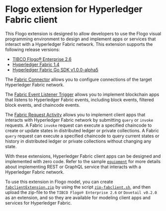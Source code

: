 # Flogo extension for Hyperledger Fabric client

This Flogo extension is designed to allow developers to use the Flogo visual programming environment to design and implement apps or services that interact with a Hyperledger Fabric network.  This extension supports the following release versions:
- [TIBCO Flogo® Enterprise 2.6](https://docs.tibco.com/products/tibco-flogo-enterprise-2-6-1)
- [Hyperledger Fabric 1.4](https://www.hyperledger.org/projects/fabric)
- [Hyperledger Fabric Go SDK v1.0.0-alpha5](https://github.com/hyperledger/fabric-sdk-go)

The [Fabric Connector](connector/fabconnector) allows you to configure connections of the target Hyperledger Fabric network.

The [Fabric Event Listener Trigger](trigger/eventlistener) allows you to implement blockchain apps that listens to Hyperledger Fabric events, including block events, filtered block events, and chaincode events.

The [Fabric Request Activity](activity/fabrequest) allows you to implement client apps that interacts with Hyperledger Fabric network by submitting `query` or `invoke` requests.  A Fabric `invoke` request can execute a specified chaincode to create or update states in distributed ledger or private collections.  A Fabric `query` request can execute a specified chaincode to query current states or history in distributed ledger or private collections without changing any state.

With these extensions, Hyperledger Fabric client apps can be designed and implemented with zero code. Refer to the sample [`equipment`](../samples/equipment) for more details about implementing REST or GraphQL service that interacts with a Hyperledger Fabric network.

To use this extension in Flogo model, you can create [`fabclientExtension.zip`](../fabclientExtension.zip) by using the script [`zip-fabclient.sh`](../zip-fabclient.sh), and then upload the zip-file to the `TIBCO Flogo® Enterprise 2.6` or `Dovetail v0.2.0` as an extension, and so they are available for modeling client apps and services for Hyperledger Fabric.
